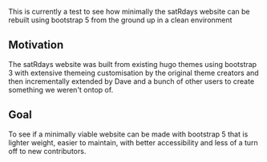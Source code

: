 This is currently a test to see how minimally the satRdays website can be rebuilt using bootstrap 5 from the ground up in a clean environment

## Motivation

The satRdays website was built from existing hugo themes using bootstrap 3 with extensive themeing customisation by the original theme creators and then incrementally extended by Dave and a bunch of other users to create something we weren't ontop of. 

## Goal

To see if a minimally viable website can be made with bootstrap 5 that is lighter weight, easier to maintain, with better accessibility and less of a turn off to new contributors.